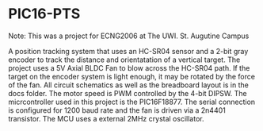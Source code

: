 # PIC16-PTS
Note: This was a project for ECNG2006 at The UWI. St. Augutine Campus

A position tracking system that uses an HC-SR04 sensor and a 2-bit gray encoder to track the distance and orientatation of a vertical target. The project uses a 5V Axial BLDC Fan to blow across the HC-SR04 path. If the target on the encoder system is light enough, it may be rotated by the force of the fan. All circuit schematics as well as the breadboard layout is in the docs folder. The motor speed is PWM controlled by the 4-bit DIPSW. The micrcontroller used in this project is the PIC16F18877. The serial connection is configured for 1200 baud rate and the fan is driven via a 2n4401 transistor. The MCU uses a external  2MHz crystal oscillator.
